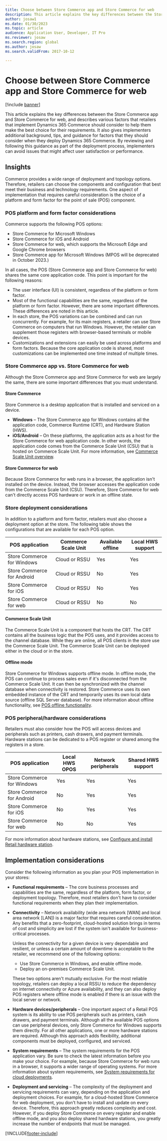 ```yaml
---
title: Choose between Store Commerce app and Store Commerce for web
description: This article explains the key differences between the Store Commerce app and Store Commerce for web, and describes various factors that retailers that implement Dynamics 365 Commerce should consider to help them make the best choice for their requirements.
author: josaw1
ms.date: 01/30/2023
ms.topic: article
audience: Application User, Developer, IT Pro
ms.reviewer: josaw
ms.search.region: global
ms.author: josaw
ms.search.validFrom: 2017-10-12

---
```


# Choose between Store Commerce app and Store Commerce for web

[!include [banner](includes/banner.md)]

This article explains the key differences between the Store Commerce app and Store Commerce for web, and describes various factors that retailers that implement Dynamics 365 Commerce should consider to help them make the best choice for their requirements. It also gives implementers additional background, tips, and guidance for factors that they should consider when they deploy Dynamics 365 Commerce. By reviewing and following this guidance as part of the deployment process, implementers can avoid issues that might affect user satisfaction or performance.

## Insights

Commerce provides a wide range of deployment and topology options. Therefore, retailers can choose the components and configuration that best meet their business and technology requirements. One aspect of implementation that requires careful consideration is the choice of a platform and form factor for the point of sale (POS) component.

### POS platform and form factor considerations

Commerce supports the following POS options:

- Store Commerce for Microsoft Windows
- Store Commerce for iOS and Android
- Store Commerce for web, which supports the Microsoft Edge and Google Chrome browsers
- Store Commerce app for Microsoft Windows (MPOS will be deprecated in October 2023.) 

In all cases, the POS (Store Commerce app and Store Commerce for web) shares the same core application code. This point is important for the following reasons:

- The user interface (UI) is consistent, regardless of the platform or form factor.
- Most of the functional capabilities are the same, regardless of the platform or form factor. However, there are some important differences. These differences are noted in this article.
- In each store, the POS variations can be combined and can run concurrently. For example, for its main registers, a retailer can use Store Commerce on computers that run Windows. However, the retailer can supplement those registers with browser-based terminals or mobile devices.
- Customizations and extensions can easily be used across platforms and form factors. Because the core application code is shared, most customizations can be implemented one time instead of multiple times.

### Store Commerce app vs. Store Commerce for web

Although the Store Commerce app and Store Commerce for web are largely the same, there are some important differences that you must understand.

#### Store Commerce

Store Commerce is a desktop application that is installed and serviced on a device.

- **Windows** – The Store Commerce app for Windows contains all the application code, Commerce Runtime (CRT), and Hardware Station (HWS).
- **iOS/Android** – On these platforms, the application acts as a host for the Store Commerce for web application code. In other words, the application code comes from the Commerce Scale Unit (CSU) that is hosted on Commerce Scale Unit. For more information, see [Commerce Scale Unit overview](dev-itpro/retail-store-system-begin.md).

#### Store Commerce for web

Because Store Commerce for web runs in a browser, the application isn't installed on the device. Instead, the browser accesses the application code from the Commerce Scale Unit (CSU). Therefore, Store Commerce for web can't directly access POS hardware or work in an offline state.

### Store deployment considerations

In addition to a platform and form factor, retailers must also choose a deployment option at the store. The following table shows the configurations that are available for each POS option.

| POS application            | Commerce Scale Unit | Available offline | Local HWS support |
|----------------------------|---------------------|-------------------|-------------------|
| Store Commerce for Windows | Cloud or RSSU       | Yes               | Yes               |
| Store Commerce for Android | Cloud or RSSU       | No                | Yes               |
| Store Commerce for iOS     | Cloud or RSSU       | No                | Yes               |
| Store Commerce for web     | Cloud or RSSU       | No                | No                |

#### Commerce Scale Unit

The Commerce Scale Unit is a component that hosts the CRT. The CRT contains all the business logic that the POS uses, and it provides access to the channel database. While they are online, all POS clients in the store use the Commerce Scale Unit. The Commerce Scale Unit can be deployed either in the cloud or in the store.

#### Offline mode

Store Commerce for Windows supports offline mode. In offline mode, the POS can continue to process sales even if it's disconnected from the Commerce Scale Unit. It can then be synchronized with the channel database when connectivity is restored. Store Commerce uses its own embedded instance of the CRT and temporarily uses its own local data source (offline SQL Server database). For more information about offline functionality, see [POS offline functionality](pos-offline-functionality.md).

### POS peripheral/hardware considerations

Retailers must also consider how the POS will access devices and peripherals such as printers, cash drawers, and payment terminals. Hardware stations can be dedicated to a POS register or shared among the registers in a store.

| POS application            | Local HWS OPOS | Network peripherals | Shared HWS support |
|----------------------------|----------------|---------------------|--------------------|
| Store Commerce for Windows | Yes            | Yes                 | Yes                |
| Store Commerce for Android | No             | Yes                 | Yes                |
| Store Commerce for iOS     | No             | Yes                 | Yes                |
| Store Commerce for web     | No             | No                  | Yes                |

For more information about hardware stations, see [Configure and install Retail hardware station](retail-hardware-station-configuration-installation.md).

## Implementation considerations

Consider the following information as you plan your POS implementation in your stores:

- **Functional requirements** – The core business processes and capabilities are the same, regardless of the platform, form factor, or deployment topology. Therefore, most retailers don't have to consider functional requirements when they plan their implementation.
- **Connectivity** – Network availability (wide area network \[WAN\] and local area network \[LAN\]) is a major factor that requires careful consideration. Any benefits that a zero-footprint, cloud-hosted solution brings in terms of cost and simplicity are lost if the system isn't available for business-critical processes.

    Unless the connectivity for a given device is very dependable and resilient, or unless a certain amount of downtime is acceptable to the retailer, we recommend one of the following options:

    - Use Store Commerce in Windows, and enable offline mode.
    - Deploy an on-premises Commerce Scale Unit.

    These two options aren't mutually exclusive. For the most reliable topology, retailers can deploy a local RSSU to reduce the dependency on internet connectivity or Azure availability, and they can also deploy POS registers where offline mode is enabled if there is an issue with the local server or network.

- **Hardware devices/peripherals** – One important aspect of a Retail POS system is its ability to use POS peripherals such as printers, cash drawers, and payment terminals. Although all the available POS options can use peripheral devices, only Store Commerce for Windows supports them directly. For all other applications, one or more hardware stations are required. Although this approach adds flexibility, additional components must be deployed, configured, and serviced.
- **System requirements** – The system requirements for the POS application vary. Be sure to check the latest information before you make your choice. For example, because Store Commerce for web runs in a browser, it supports a wider range of operating systems. For more information about system requirements, see [System requirements for cloud deployments](../fin-ops-core/fin-ops/get-started/system-requirements.md).
- **Deployment and servicing** – The complexity of the deployment and servicing requirements can vary, depending on the application and deployment choices. For example, for a cloud-hosted Store Commerce for web deployment, you don't have to install and update on every device. Therefore, this approach greatly reduces complexity and cost. However, if you deploy Store Commerce on every register and enable offline mode, and you also deploy shared hardware stations, you greatly increase the number of endpoints that must be managed.


[!INCLUDE[footer-include](../includes/footer-banner.md)]
